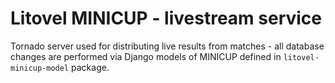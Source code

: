 # Litovel MINICUP - livestream service

Tornado server used for distributing live results from matches - all database changes are performed via Django models of MINICUP defined in `litovel-minicup-model` package.

